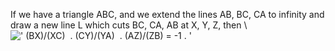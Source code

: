 If we have a triangle ABC, and we extend the lines AB, BC, CA to
infinity and draw a new line L which cuts BC, CA, AB at X, Y, Z, then \\
![' (BX)/(XC)  . (CY)/(YA)  . (AZ)/(ZB) = -1 . '](../dictionary/equation_images/3560.1..png)
